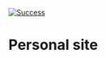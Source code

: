 [![Success](https://img.shields.io/badge/GitHub_Actions-success-success.svg?logo=github&logoColor=white)](https://github.com/HilmiZul/hilmizul.github.io/actions)
# Personal site